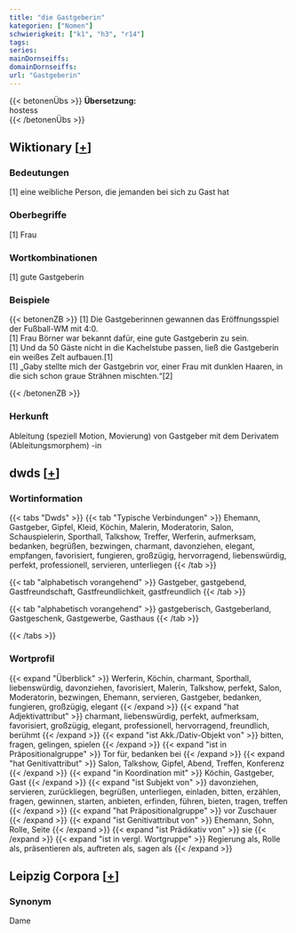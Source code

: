 ```yaml
---
title: "die Gastgeberin"
kategorien: ["Nomen"]
schwierigkeit: ["k1", "h3", "r14"]
tags:
series:
mainDornseiffs:
domainDornseiffs:
url: "Gastgeberin"
---
```


{{< betonenÜbs >}}
**Übersetzung:**  
hostess  
{{< /betonenÜbs >}}

## Wiktionary [[+](https://de.wiktionary.org/wiki/Gastgeberin)]

### Bedeutungen
[1] eine weibliche Person, die jemanden bei sich zu Gast hat  

### Oberbegriffe
[1] Frau  

### Wortkombinationen
[1] gute Gastgeberin  

### Beispiele
{{< betonenZB >}}
[1] Die Gastgeberinnen gewannen das Eröffnungsspiel der Fußball-WM mit 4:0.  
[1] Frau Börner war bekannt dafür, eine gute Gastgeberin zu sein.  
[1] Und da 50 Gäste nicht in die Kachelstube passen, ließ die Gastgeberin ein weißes Zelt aufbauen.[1]  
[1] „Gaby stellte mich der Gastgebrin vor, einer Frau mit dunklen Haaren, in die sich schon graue Strähnen mischten.“[2]  

{{< /betonenZB >}}
### Herkunft
Ableitung (speziell Motion, Movierung) von Gastgeber mit dem Derivatem (Ableitungsmorphem) -in  



## dwds [[+](https://www.dwds.de/wb/Gastgeberin)]

### Wortinformation
{{< tabs "Dwds" >}}
{{< tab "Typische Verbindungen" >}}
Ehemann, Gastgeber, Gipfel, Kleid, Köchin, Malerin, Moderatorin, Salon, Schauspielerin, Sporthall, Talkshow, Treffer, Werferin, aufmerksam, bedanken, begrüßen, bezwingen, charmant, davonziehen, elegant, empfangen, favorisiert, fungieren, großzügig, hervorragend, liebenswürdig, perfekt, professionell, servieren, unterliegen
{{< /tab >}}

{{< tab "alphabetisch vorangehend" >}}
Gastgeber, gastgebend, Gastfreundschaft, Gastfreundlichkeit, gastfreundlich
{{< /tab >}}

{{< tab "alphabetisch vorangehend" >}}
gastgeberisch, Gastgeberland, Gastgeschenk, Gastgewerbe, Gasthaus
{{< /tab >}}

{{< /tabs >}}

### Wortprofil
{{< expand "Überblick" >}} Werferin, Köchin, charmant, Sporthall, liebenswürdig, davonziehen, favorisiert, Malerin, Talkshow, perfekt, Salon, Moderatorin, bezwingen, Ehemann, servieren, Gastgeber, bedanken, fungieren, großzügig, elegant {{< /expand >}}
{{< expand "hat Adjektivattribut" >}} charmant, liebenswürdig, perfekt, aufmerksam, favorisiert, großzügig, elegant, professionell, hervorragend, freundlich, berühmt {{< /expand >}}
{{< expand "ist Akk./Dativ-Objekt von" >}} bitten, fragen, gelingen, spielen {{< /expand >}}
{{< expand "ist in Präpositionalgruppe" >}} Tor für, bedanken bei {{< /expand >}}
{{< expand "hat Genitivattribut" >}} Salon, Talkshow, Gipfel, Abend, Treffen, Konferenz {{< /expand >}}
{{< expand "in Koordination mit" >}} Köchin, Gastgeber, Gast {{< /expand >}}
{{< expand "ist Subjekt von" >}} davonziehen, servieren, zurückliegen, begrüßen, unterliegen, einladen, bitten, erzählen, fragen, gewinnen, starten, anbieten, erfinden, führen, bieten, tragen, treffen {{< /expand >}}
{{< expand "hat Präpositionalgruppe" >}} vor Zuschauer {{< /expand >}}
{{< expand "ist Genitivattribut von" >}} Ehemann, Sohn, Rolle, Seite {{< /expand >}}
{{< expand "ist Prädikativ von" >}} sie {{< /expand >}}
{{< expand "ist in vergl. Wortgruppe" >}} Regierung als, Rolle als, präsentieren als, auftreten als, sagen als {{< /expand >}}

## Leipzig Corpora [[+](https://corpora.uni-leipzig.de/en/res?word=Gastgeberin&corpusId=deu_newscrawl-public_2018)]


### Synonym
Dame

